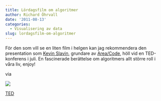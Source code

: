```yaml
---
title: Lördagsfilm om algoritmer
author: Richard Öhrvall
date: '2011-08-13'
categories:
  - Visualisering av data
slug: lordagsfilm-om-algoritmer
---
```


För den som vill se en liten film i helgen kan jag rekommendera den presentation som [Kevin Slavin](http://about.me/slavin), grundare av [Area/Code](http://areacodeinc.com/), höll vid en TED-konferens i juli. En fascinerade berättelse om algoritmers allt större roll i våra liv, enjoy!

via

![](http://www.ted.com/favicon.ico)

[TED](http://www.ted.com)
